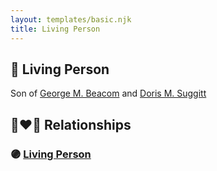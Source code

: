```yaml
---
layout: templates/basic.njk
title: Living Person
---
```

## 🔵 Living Person

Son of [George M. Beacom](/people/5/53193608) and [Doris M. Suggitt](/people/6/62856138)

## 👩‍❤️‍👨 Relationships

### 🟣 [Living Person](/people/1/1630672)
